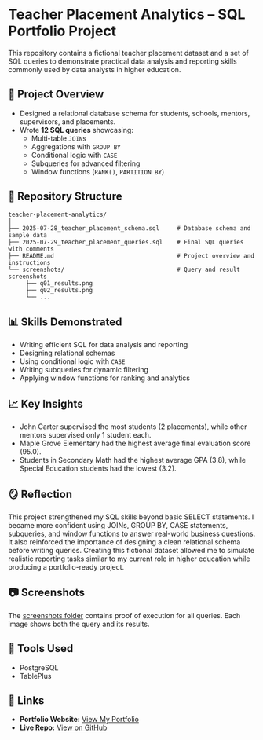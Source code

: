 # Teacher Placement Analytics – SQL Portfolio Project

This repository contains a fictional teacher placement dataset and a set of SQL queries to demonstrate practical data analysis and reporting skills commonly used by data analysts in higher education.

## 📌 Project Overview
- Designed a relational database schema for students, schools, mentors, supervisors, and placements.
- Wrote **12 SQL queries** showcasing:
  - Multi-table `JOIN`s
  - Aggregations with `GROUP BY`
  - Conditional logic with `CASE`
  - Subqueries for advanced filtering
  - Window functions (`RANK()`, `PARTITION BY`)

## 📂 Repository Structure
```
teacher-placement-analytics/
│
├── 2025-07-28_teacher_placement_schema.sql     # Database schema and sample data
├── 2025-07-29_teacher_placement_queries.sql    # Final SQL queries with comments
├── README.md                                   # Project overview and instructions
└── screenshots/                                # Query and result screenshots
     ├── q01_results.png
     ├── q02_results.png
     └── ...
```

## 📊 Skills Demonstrated
- Writing efficient SQL for data analysis and reporting
- Designing relational schemas
- Using conditional logic with `CASE`
- Writing subqueries for dynamic filtering
- Applying window functions for ranking and analytics

## 📈 Key Insights
- John Carter supervised the most students (2 placements), while other mentors supervised only 1 student each.
- Maple Grove Elementary had the highest average final evaluation score (95.0).
- Students in Secondary Math had the highest average GPA (3.8), while Special Education students had the lowest (3.2).

## 🪞 Reflection
This project strengthened my SQL skills beyond basic SELECT statements. I became more confident using JOINs, GROUP BY, CASE statements, subqueries, and window functions to answer real-world business questions. It also reinforced the importance of designing a clean relational schema before writing queries. Creating this fictional dataset allowed me to simulate realistic reporting tasks similar to my current role in higher education while producing a portfolio-ready project.

## 📷 Screenshots
The [screenshots folder](https://github.com/quintongoodman/teacher-placement-analytics/tree/main/screenshots) contains proof of execution for all queries. Each image shows both the query and its results.

## 🔧 Tools Used
- PostgreSQL
- TablePlus

## 🔗 Links
- **Portfolio Website:** [View My Portfolio](https://quintongoodman.com/#portfolio)
- **Live Repo:** [View on GitHub](https://github.com/quintongoodman/teacher-placement-analytics)

